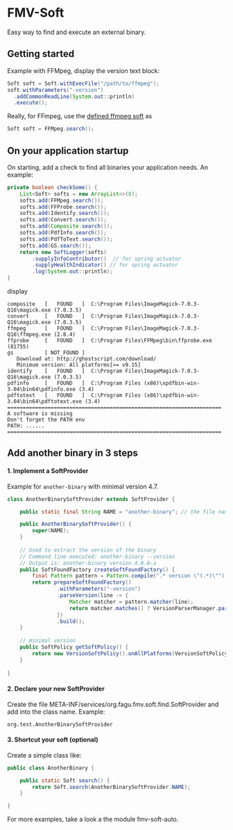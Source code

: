 # FMV-Soft

Easy way to find and execute an external binary. 


## Getting started

Example with FFMpeg, display the version text block:

```java
Soft soft = Soft.withExecFile("/path/to/ffmpeg");
soft.withParameters("-version")
  .addCommonReadLine(System.out::println)
  .execute();
```

Really, for FFmpeg, use the [defined ffmpeg soft](/..fmv-soft-auto/src/main/java/org/fagu/fmv/soft/ffmpeg/FFMpeg.java) as
```java
Soft soft = FFMpeg.search();
```


## On your application startup

On starting, add a check to find all binaries your application needs. An example:
```java
private boolean checkSome() {
	List<Soft> softs = new ArrayList<>(8);
	softs.add(FFMpeg.search());
	softs.add(FFProbe.search());
	softs.add(Identify.search());
	softs.add(Convert.search());
	softs.add(Composite.search());
	softs.add(PdfInfo.search());
	softs.add(PdfToText.search());
	softs.add(GS.search());
	return new SoftLogger(softs)
		.supplyInfoContributor()  // for spring actuator
		.supplyHealthIndicator() // for spring actuator
		.log(System.out::println);
}
```
display
```
composite   [   FOUND   ]  C:\Program Files\ImageMagick-7.0.3-Q16\magick.exe (7.0.3.5) 
convert     [   FOUND   ]  C:\Program Files\ImageMagick-7.0.3-Q16\magick.exe (7.0.3.5) 
ffmpeg      [   FOUND   ]  C:\Program Files\ImageMagick-7.0.3-Q16\ffmpeg.exe (2.8.4) 
ffprobe     [   FOUND   ]  C:\Program Files\FFMpeg\bin\ffprobe.exe (81755) 
gs          [ NOT_FOUND ] 
   Download at: http://ghostscript.com/download/ 
   Minimum version: All platforms[>= v9.15] 
identify    [   FOUND   ]  C:\Program Files\ImageMagick-7.0.3-Q16\magick.exe (7.0.3.5) 
pdfinfo     [   FOUND   ]  C:\Program Files (x86)\xpdfbin-win-3.04\bin64\pdfinfo.exe (3.4) 
pdftotext   [   FOUND   ]  C:\Program Files (x86)\xpdfbin-win-3.04\bin64\pdftotext.exe (3.4) 
===================================================================== 
A software is missing 
Don't forget the PATH env 
PATH: ......
===================================================================== 
```


## Add another binary in 3 steps

#### 1. Implement a SoftProvider

Example for `another-binary` with minimal version 4.7.

```java
class AnotherBinarySoftProvider extends SoftProvider {

	public static final String NAME = "another-binary"; // the file name on Linux, the base file name on Windows

	public AnotherBinarySoftProvider() {
		super(NAME);
	}
	
	// Used to extract the version of the binary
	// Command line executed: another-binary --version
	// Output is: another-binary version 4.8.6-a
	public SoftFoundFactory createSoftFoundFactory() {
		final Pattern pattern = Pattern.compile(".* version \"(.*)\"");
		return prepareSoftFoundFactory()
				.withParameters("-version")
				.parseVersion(line -> {
					Matcher matcher = pattern.matcher(line);
					return matcher.matches() ? VersionParserManager.parse(matcher.group(1)) : null;
				})
				.build();
	}
	
	// minimal version
	public SoftPolicy getSoftPolicy() {
		return new VersionSoftPolicy().onAllPlatforms(VersionSoftPolicy.minVersion(new Version(4, 7)));
	}
	
}
```

#### 2. Declare your new SoftProvider

Create the file META-INF/services/org.fagu.fmv.soft.find.SoftProvider and add into the class name.
Example:
```
org.test.AnotherBinarySoftProvider
```

#### 3. Shortcut your soft (optional)

Create a simple class like:
```java
public class AnotherBinary {

	public static Soft search() {
		return Soft.search(AnotherBinarySoftProvider.NAME);
	}

}
```


For more examples, take a look a the module fmv-soft-auto.